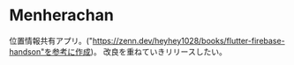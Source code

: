 # Menherachan

位置情報共有アプリ。("https://zenn.dev/heyhey1028/books/flutter-firebase-handson"を参考に作成)。
改良を重ねていきリリースしたい。